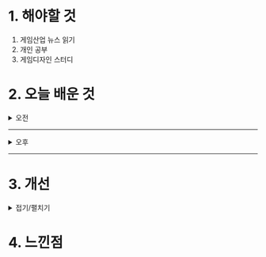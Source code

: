 
# 1. 해야할 것

1. 게임산업 뉴스 읽기 
2. 개인 공부  
3. 게임디자인 스터디



# 2. 오늘 배운 것

<details>
<summary>오전</summary>

##
<details>
<summary>접기/펼치기</summary>

### 
</details>

</details>

****

<details>
<summary>오후</summary>

##
<details>
<summary>접기/펼치기</summary>

### 
</details>

</details>

****


# 3. 개선


<details>
<summary>접기/펼치기</summary>


</details>



# 4. 느낀점


